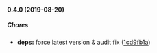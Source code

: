 #### 0.4.0 (2019-08-20)

##### Chores

* **deps:**  force latest version & audit fix ([1cd9fb1a](https://github.com/CodeTanzania/majifix-int-dawasco/commit/1cd9fb1aeb6f8609f88a4229b72e63d038d67299))

